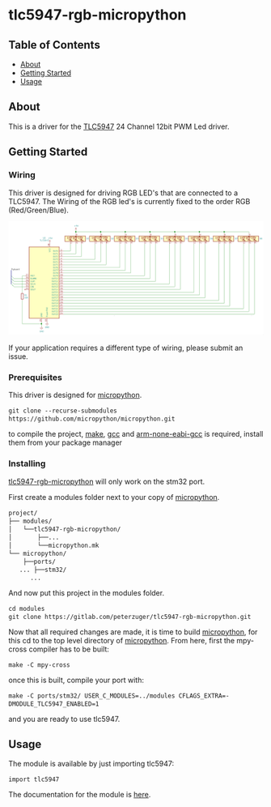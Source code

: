 # tlc5947-rgb-micropython

## Table of Contents
+ [About](#about)
+ [Getting Started](#getting_started)
+ [Usage](#usage)

## About <a name = "about"></a>
This is a driver for the [TLC5947](http://www.ti.com/product/TLC5947) 24 Channel 12bit PWM Led driver.

## Getting Started <a name = "getting_started"></a>

### Wiring
This driver is designed for driving RGB LED's that are connected to a TLC5947.
The Wiring of the RGB led's is currently fixed to the order RGB (Red/Green/Blue).

<p align="center"><img src="doc/schematic.png" alt="doc/schematic.png"></p>

If your application requires a different type of wiring, please submit an issue.

### Prerequisites
This driver is designed for [micropython](https://github.com/micropython/micropython).

```
git clone --recurse-submodules https://github.com/micropython/micropython.git
```

to compile the project, [make](https://www.gnu.org/software/make/),
[gcc](https://gcc.gnu.org/) and [arm-none-eabi-gcc](https://gcc.gnu.org/) is required,
install them from your package manager

### Installing
[tlc5947-rgb-micropython](https://github.com/peterzuger/tlc5947-rgb-micropython) will only work on the stm32 port.

First create a modules folder next to your copy of [micropython](https://github.com/micropython/micropython).

```
project/
├── modules/
│   └──tlc5947-rgb-micropython/
│       ├──...
│       └──micropython.mk
└── micropython/
    ├──ports/
   ... ├──stm32/
      ...
```

And now put this project in the modules folder.

```
cd modules
git clone https://gitlab.com/peterzuger/tlc5947-rgb-micropython.git
```

Now that all required changes are made, it is time to build [micropython](https://github.com/micropython/micropython),
for this cd to the top level directory of [micropython](https://github.com/micropython/micropython).
From here, first the mpy-cross compiler has to be built:
```
make -C mpy-cross
```

once this is built, compile your port with:
```
make -C ports/stm32/ USER_C_MODULES=../modules CFLAGS_EXTRA=-DMODULE_TLC5947_ENABLED=1
```

and you are ready to use tlc5947.

## Usage <a name = "usage"></a>
The module is available by just importing tlc5947:
```
import tlc5947
```

The documentation for the module is [here](doc/tlc5947.md).
